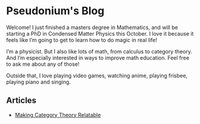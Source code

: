 # Pseudonium's Blog

Welcome! I just finished a masters degree in Mathematics, and will be starting a PhD in Condensed Matter Physics this October. I love it because it feels like I’m going to get to learn how to do magic in real life!

I’m a physicist. But I also like lots of math, from calculus to category theory. And I’m especially interested in ways to improve math education. Feel free to ask me about any of those!

Outside that, I love playing video games, watching anime, playing frisbee, playing piano and singing.

## Articles

- [Making Category Theory Relatable](https://pseudonium.github.io/Making_Category_Theory_Relatable)
